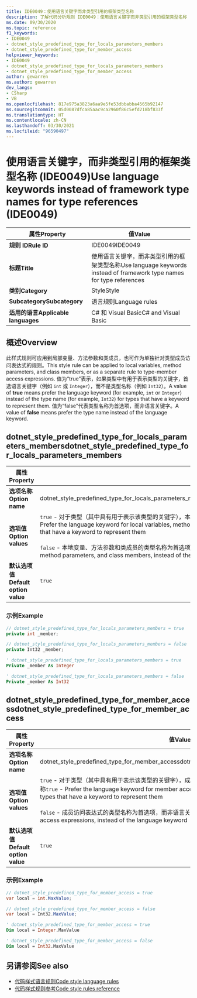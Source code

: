 ```yaml
---
title: IDE0049：使用语言关键字而非类型引用的框架类型名称
description: 了解代码分析规则 IDE0049：使用语言关键字而非类型引用的框架类型名称
ms.date: 09/30/2020
ms.topic: reference
f1_keywords:
- IDE0049
- dotnet_style_predefined_type_for_locals_parameters_members
- dotnet_style_predefined_type_for_member_access
helpviewer_keywords:
- IDE0049
- dotnet_style_predefined_type_for_locals_parameters_members
- dotnet_style_predefined_type_for_member_access
author: gewarren
ms.author: gewarren
dev_langs:
- CSharp
- VB
ms.openlocfilehash: 817e975a3823a6aa9e5fe53dbbabba4565b92147
ms.sourcegitcommit: 05d0087dfca85aac9ca2960f86c5efd218bf833f
ms.translationtype: HT
ms.contentlocale: zh-CN
ms.lasthandoff: 03/30/2021
ms.locfileid: "96590497"
---
```

# <a name="use-language-keywords-instead-of-framework-type-names-for-type-references-ide0049"></a><span data-ttu-id="5571a-103">使用语言关键字，而非类型引用的框架类型名称 (IDE0049)</span><span class="sxs-lookup"><span data-stu-id="5571a-103">Use language keywords instead of framework type names for type references (IDE0049)</span></span>

|<span data-ttu-id="5571a-104">属性</span><span class="sxs-lookup"><span data-stu-id="5571a-104">Property</span></span>|<span data-ttu-id="5571a-105">值</span><span class="sxs-lookup"><span data-stu-id="5571a-105">Value</span></span>|
|-|-|
| <span data-ttu-id="5571a-106">**规则 ID**</span><span class="sxs-lookup"><span data-stu-id="5571a-106">**Rule ID**</span></span> | <span data-ttu-id="5571a-107">IDE0049</span><span class="sxs-lookup"><span data-stu-id="5571a-107">IDE0049</span></span> |
| <span data-ttu-id="5571a-108">**标题**</span><span class="sxs-lookup"><span data-stu-id="5571a-108">**Title**</span></span> | <span data-ttu-id="5571a-109">使用语言关键字，而非类型引用的框架类型名称</span><span class="sxs-lookup"><span data-stu-id="5571a-109">Use language keywords instead of framework type names for type references</span></span> |
| <span data-ttu-id="5571a-110">**类别**</span><span class="sxs-lookup"><span data-stu-id="5571a-110">**Category**</span></span> | <span data-ttu-id="5571a-111">Style</span><span class="sxs-lookup"><span data-stu-id="5571a-111">Style</span></span> |
| <span data-ttu-id="5571a-112">**Subcategory**</span><span class="sxs-lookup"><span data-stu-id="5571a-112">**Subcategory**</span></span> | <span data-ttu-id="5571a-113">语言规则</span><span class="sxs-lookup"><span data-stu-id="5571a-113">Language rules</span></span> |
| <span data-ttu-id="5571a-114">**适用的语言**</span><span class="sxs-lookup"><span data-stu-id="5571a-114">**Applicable languages**</span></span> | <span data-ttu-id="5571a-115">C# 和 Visual Basic</span><span class="sxs-lookup"><span data-stu-id="5571a-115">C# and Visual Basic</span></span> |

## <a name="overview"></a><span data-ttu-id="5571a-116">概述</span><span class="sxs-lookup"><span data-stu-id="5571a-116">Overview</span></span>

<span data-ttu-id="5571a-117">此样式规则可应用到局部变量、方法参数和类成员，也可作为单独针对类型成员访问表达式的规则。</span><span class="sxs-lookup"><span data-stu-id="5571a-117">This style rule can be applied to local variables, method parameters, and class members, or as a separate rule to type-member access expressions.</span></span> <span data-ttu-id="5571a-118">值为“true”表示，如果类型中有用于表示类型的关键字，首选语言关键字（例如 `int` 或 `Integer`），而不是类型名称（例如 `Int32`）。</span><span class="sxs-lookup"><span data-stu-id="5571a-118">A value of **true** means prefer the language keyword (for example, `int` or `Integer`) instead of the type name (for example, `Int32`) for types that have a keyword to represent them.</span></span> <span data-ttu-id="5571a-119">值为“false”代表类型名称为首选项，而非语言关键字。</span><span class="sxs-lookup"><span data-stu-id="5571a-119">A value of **false** means prefer the type name instead of the language keyword.</span></span>

## <a name="dotnet_style_predefined_type_for_locals_parameters_members"></a><span data-ttu-id="5571a-120">dotnet_style_predefined_type_for_locals_parameters_members</span><span class="sxs-lookup"><span data-stu-id="5571a-120">dotnet_style_predefined_type_for_locals_parameters_members</span></span>

|<span data-ttu-id="5571a-121">属性</span><span class="sxs-lookup"><span data-stu-id="5571a-121">Property</span></span>|<span data-ttu-id="5571a-122">值</span><span class="sxs-lookup"><span data-stu-id="5571a-122">Value</span></span>|
|-|-|
| <span data-ttu-id="5571a-123">**选项名称**</span><span class="sxs-lookup"><span data-stu-id="5571a-123">**Option name**</span></span> | <span data-ttu-id="5571a-124">dotnet_style_predefined_type_for_locals_parameters_members</span><span class="sxs-lookup"><span data-stu-id="5571a-124">dotnet_style_predefined_type_for_locals_parameters_members</span></span> |
| <span data-ttu-id="5571a-125">**选项值**</span><span class="sxs-lookup"><span data-stu-id="5571a-125">**Option values**</span></span> | <span data-ttu-id="5571a-126">`true` - 对于类型（其中具有用于表示该类型的关键字），本地变量、方法参数和类成员的语言关键字为首选项，而非类型名称</span><span class="sxs-lookup"><span data-stu-id="5571a-126">`true` - Prefer the language keyword for local variables, method parameters, and class members, instead of the type name, for types that have a keyword to represent them</span></span><br /><br /><span data-ttu-id="5571a-127">`false` - 本地变量、方法参数和类成员的类型名称为首选项，而非语言关键字</span><span class="sxs-lookup"><span data-stu-id="5571a-127">`false` - Prefer the type name for local variables, method parameters, and class members, instead of the language keyword</span></span> |
| <span data-ttu-id="5571a-128">**默认选项值**</span><span class="sxs-lookup"><span data-stu-id="5571a-128">**Default option value**</span></span> | `true` |

### <a name="example"></a><span data-ttu-id="5571a-129">示例</span><span class="sxs-lookup"><span data-stu-id="5571a-129">Example</span></span>

```csharp
// dotnet_style_predefined_type_for_locals_parameters_members = true
private int _member;

// dotnet_style_predefined_type_for_locals_parameters_members = false
private Int32 _member;
```

```vb
' dotnet_style_predefined_type_for_locals_parameters_members = true
Private _member As Integer

' dotnet_style_predefined_type_for_locals_parameters_members = false
Private _member As Int32
```

## <a name="dotnet_style_predefined_type_for_member_access"></a><span data-ttu-id="5571a-130">dotnet_style_predefined_type_for_member_access</span><span class="sxs-lookup"><span data-stu-id="5571a-130">dotnet_style_predefined_type_for_member_access</span></span>

|<span data-ttu-id="5571a-131">属性</span><span class="sxs-lookup"><span data-stu-id="5571a-131">Property</span></span>|<span data-ttu-id="5571a-132">值</span><span class="sxs-lookup"><span data-stu-id="5571a-132">Value</span></span>|
|-|-|
| <span data-ttu-id="5571a-133">**选项名称**</span><span class="sxs-lookup"><span data-stu-id="5571a-133">**Option name**</span></span> | <span data-ttu-id="5571a-134">dotnet_style_predefined_type_for_member_access</span><span class="sxs-lookup"><span data-stu-id="5571a-134">dotnet_style_predefined_type_for_member_access</span></span> |
| <span data-ttu-id="5571a-135">**选项值**</span><span class="sxs-lookup"><span data-stu-id="5571a-135">**Option values**</span></span> | <span data-ttu-id="5571a-136">`true` - 对于类型（其中具有用于表示该类型的关键字），成员访问表达式的语言关键字为首选项，而非类型名称</span><span class="sxs-lookup"><span data-stu-id="5571a-136">`true` - Prefer the language keyword for member access expressions, instead of the type name, for types that have a keyword to represent them</span></span><br /><br /><span data-ttu-id="5571a-137">`false` - 成员访问表达式的类型名称为首选项，而非语言关键字</span><span class="sxs-lookup"><span data-stu-id="5571a-137">`false` - Prefer the type name for member access expressions, instead of the language keyword</span></span> |
| <span data-ttu-id="5571a-138">**默认选项值**</span><span class="sxs-lookup"><span data-stu-id="5571a-138">**Default option value**</span></span> | `true` |

### <a name="example"></a><span data-ttu-id="5571a-139">示例</span><span class="sxs-lookup"><span data-stu-id="5571a-139">Example</span></span>

```csharp
// dotnet_style_predefined_type_for_member_access = true
var local = int.MaxValue;

// dotnet_style_predefined_type_for_member_access = false
var local = Int32.MaxValue;
```

```vb
' dotnet_style_predefined_type_for_member_access = true
Dim local = Integer.MaxValue

' dotnet_style_predefined_type_for_member_access = false
Dim local = Int32.MaxValue
```

## <a name="see-also"></a><span data-ttu-id="5571a-140">另请参阅</span><span class="sxs-lookup"><span data-stu-id="5571a-140">See also</span></span>

- [<span data-ttu-id="5571a-141">代码样式语言规则</span><span class="sxs-lookup"><span data-stu-id="5571a-141">Code style language rules</span></span>](language-rules.md)
- [<span data-ttu-id="5571a-142">代码样式规则参考</span><span class="sxs-lookup"><span data-stu-id="5571a-142">Code style rules reference</span></span>](index.md)

